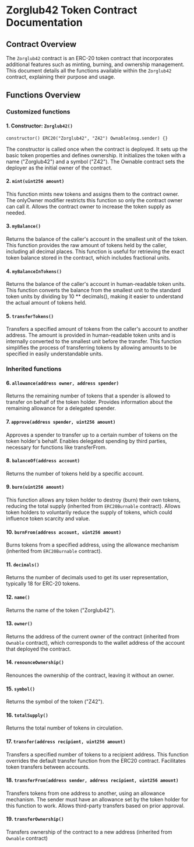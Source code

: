 # Zorglub42 Token Contract Documentation

## **Contract Overview**

The `Zorglub42` contract is an ERC-20 token contract that incorporates additional features such as minting, burning, and ownership management. This document details all the functions available within the `Zorglub42` contract, explaining their purpose and usage.

## **Functions Overview**

### Customized functions

#### **1. Constructor: `Zorglub42()`**

```solidity
constructor() ERC20("Zorglub42", "Z42") Ownable(msg.sender) {}
```

The constructor is called once when the contract is deployed.
It sets up the basic token properties and defines ownership.
It initializes the token with a name ("Zorglub42") and a symbol ("Z42").
The Ownable contract sets the deployer as the initial owner of the contract.

#### **2.  `mint(uint256 amount)`**

This function mints new tokens and assigns them to the contract owner.
The onlyOwner modifier restricts this function so only the contract owner can call it.
Allows the contract owner to increase the token supply as needed.

#### **3. `myBalance()`**

Returns the balance of the caller's account in the smallest unit of the token.
This function provides the raw amount of tokens held by the caller, including all decimal places.
This function is useful for retrieving the exact token balance stored in the contract, which includes fractional units.

#### **4. `myBalanceInTokens()`**

Returns the balance of the caller's account in human-readable token units.
This function converts the balance from the smallest unit to the standard token units by dividing by 10 ** decimals(), making it easier to understand the actual amount of tokens held.

#### **5. `transferTokens()`**

Transfers a specified amount of tokens from the caller's account to another address. The amount is provided in human-readable token units and is internally converted to the smallest unit before the transfer. This function simplifies the process of transferring tokens by allowing amounts to be specified in easily understandable units.

### Inherited functions

#### **6.  `allowance(address owner, address spender)`**

Returns the remaining number of tokens that a spender is allowed to transfer on behalf of the token holder.
Provides information about the remaining allowance for a delegated spender.

#### **7.  `approve(address spender, uint256 amount)`**

Approves a spender to transfer up to a certain number of tokens on the token holder's behalf.
Enables delegated spending by third parties, necessary for functions like transferFrom.

#### **8.  `balanceOf(address account)`**

Returns the number of tokens held by a specific account.

#### **9.  `burn(uint256 amount)`**

This function allows any token holder to destroy (burn) their own tokens, reducing the total supply (inherited from `ERC20Burnable` contract).
Allows token holders to voluntarily reduce the supply of tokens, which could influence token scarcity and value.

#### **10.  `burnFrom(address account, uint256 amount)`**

Burns tokens from a specified address, using the allowance mechanism (inherited from `ERC20Burnable` contract).


#### **11.  `decimals()`**

Returns the number of decimals used to get its user representation, typically 18 for ERC-20 tokens.


#### **12.  `name()`**

Returns the name of the token ("Zorglub42").

#### **13.  `owner()`**

Returns the address of the current owner of the contract (inherited from `Ownable` contract), which corresponds to the wallet address of the account that deployed the contract.

#### **14.  `renounceOwnership()`**

Renounces the ownership of the contract, leaving it without an owner.

#### **15.  `symbol()`**

Returns the symbol of the token ("Z42").

#### **16.  `totalSupply()`**

Returns the total number of tokens in circulation.

#### **17.  `transfer(address recipient, uint256 amount) `**

Transfers a specified number of tokens to a recipient address.
This function overrides the default transfer function from the ERC20 contract.
Facilitates token transfers between accounts.


#### **18.  `transferFrom(address sender, address recipient, uint256 amount) `**

Transfers tokens from one address to another, using an allowance mechanism.
The sender must have an allowance set by the token holder for this function to work.
Allows third-party transfers based on prior approval.

#### **19.  `transferOwnership()`**

Transfers ownership of the contract to a new address (inherited from `Ownable` contract)
